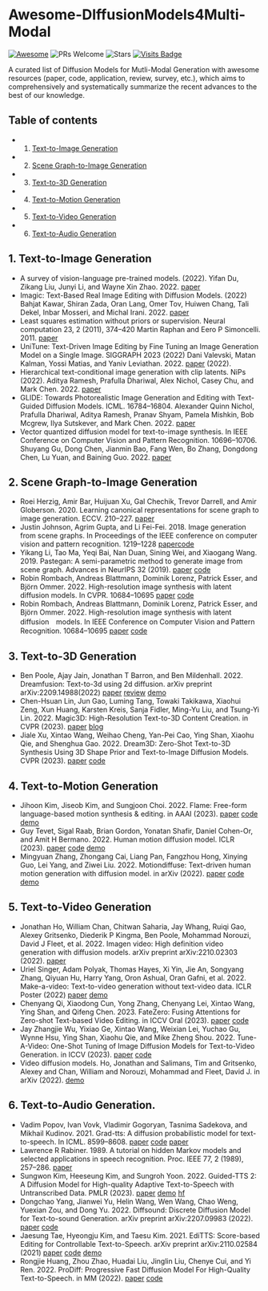 # Awesome-DIffusionModels4Multi-Modal
[![Awesome](https://awesome.re/badge.svg)](https://awesome.re) 
![PRs Welcome](https://img.shields.io/badge/PRs-Welcome-green)
![Stars](https://img.shields.io/github/stars/JiaojiaoYe1994/Awesome-DIffusionModels4Multi-Modal)
[![Visits Badge](https://badges.pufler.dev/visits/yyysjz1997/Awesome-TimeSeries-SpatioTemporal-Diffusion-Model)](https://badges.pufler.dev/visits/yyysjz1997/Awesome-TimeSeries-SpatioTemporal-Diffusion-Model)


A curated list of Diffusion Models for Mutli-Modal Generation with awesome resources (paper, code, application, review, survey, etc.), which aims to comprehensively and systematically summarize the recent advances to the best of our knowledge.

## Table of contents
* 1. [Text-to-Image Generation](#text-to-image-generation)
* 2. [Scene Graph-to-Image Generation](#scene-graph-to-image-generation)
* 3. [Text-to-3D Generation](#text-to-3d-image-generation)
* 4. [Text-to-Motion Generation](#text-to-motion-generation)
* 5. [Text-to-Video Generation](#text-to-video-generation)
* 6. [Text-to-Audio Generation](#text-to-audio-generation)

## 1. Text-to-Image Generation
* A survey of vision-language pre-trained models. (2022). Yifan Du, Zikang Liu, Junyi Li, and Wayne Xin Zhao. 2022. [paper](https://arxiv.org/abs/2202.10936)
* Imagic: Text-Based Real Image Editing with Diffusion Models. (2022) Bahjat Kawar, Shiran Zada, Oran Lang, Omer Tov, Huiwen Chang, Tali Dekel, Inbar Mosseri, and Michal Irani. 2022. [paper](https://arxiv.org/abs/2210.09276)
* Least squares estimation without priors or supervision. Neural computation 23, 2 (2011), 374–420 Martin Raphan and Eero P Simoncelli. 2011.  [paper](https://dl.acm.org/doi/10.1162/NECO_a_00076)
* UniTune: Text-Driven Image Editing by Fine Tuning an Image Generation Model on a Single Image. SIGGRAPH 2023 (2022) Dani Valevski, Matan Kalman, Yossi Matias, and Yaniv Leviathan. 2022. [paper](https://arxiv.org/abs/2210.09477) (2022). 
* Hierarchical text-conditional image generation with clip latents. NiPs (2022). Aditya Ramesh, Prafulla Dhariwal, Alex Nichol, Casey Chu, and Mark Chen. 2022. [paper](https://proceedings.neurips.cc/paper_files/paper/2022/file/260a14acce2a89dad36adc8eefe7c59e-Paper-Conference.pdf)
* GLIDE: Towards Photorealistic Image Generation and Editing with Text-Guided Diffusion Models. ICML. 16784–16804. Alexander Quinn Nichol, Prafulla Dhariwal, Aditya Ramesh, Pranav Shyam, Pamela Mishkin, Bob Mcgrew, Ilya Sutskever, and Mark Chen. 2022.  [paper](https://arxiv.org/abs/2112.10741)
* Vector quantized diffusion model for text-to-image synthesis. In IEEE Conference on Computer Vision and Pattern Recognition. 10696–10706. Shuyang Gu, Dong Chen, Jianmin Bao, Fang Wen, Bo Zhang, Dongdong Chen, Lu Yuan, and Baining Guo. 2022. [paper](https://openaccess.thecvf.com/content/CVPR2022/papers/Gu_Vector_Quantized_Diffusion_Model_for_Text-to-Image_Synthesis_CVPR_2022_paper.pdf)

## 2. Scene Graph-to-Image Generation
* Roei Herzig, Amir Bar, Huijuan Xu, Gal Chechik, Trevor Darrell, and Amir Globerson. 2020. Learning canonical representations for scene graph to image generation. ECCV. 210–227. [paper](https://arxiv.org/abs/1912.07414)
* Justin Johnson, Agrim Gupta, and Li Fei-Fei. 2018. Image generation from scene graphs. In Proceedings of the IEEE conference on computer vision and pattern recognition. 1219–1228 [paper](https://arxiv.org/abs/1804.01622)[code](https://github.com/google/sg2im)
* Yikang Li, Tao Ma, Yeqi Bai, Nan Duan, Sining Wei, and Xiaogang Wang. 2019. Pastegan: A semi-parametric method to generate image from scene graph. Advances in NeurIPS 32 (2019). [paper](https://arxiv.org/abs/1905.01608) [code](https://github.com/yikang-li/PasteGAN)
* Robin Rombach, Andreas Blattmann, Dominik Lorenz, Patrick Esser, and Björn Ommer. 2022. High-resolution image synthesis with latent diffusion models. In CVPR. 10684–10695 [paper](https://openaccess.thecvf.com/content/CVPR2022/papers/Rombach_High-Resolution_Image_Synthesis_With_Latent_Diffusion_Models_CVPR_2022_paper.pdf) [code](https://github.com/CompVis/latent-diffusion)
* Robin Rombach, Andreas Blattmann, Dominik Lorenz, Patrick Esser, and Björn Ommer. 2022. High-resolution image synthesis with latent diffusion　models. In IEEE Conference on Computer Vision and Pattern Recognition. 10684–10695 [paper](https://openaccess.thecvf.com/content/CVPR2022/papers/Rombach_High-Resolution_Image_Synthesis_With_Latent_Diffusion_Models_CVPR_2022_paper.pdf) [code](https://github.com/CompVis/latent-diffusion)

## 3. Text-to-3D Generation
* Ben Poole, Ajay Jain, Jonathan T Barron, and Ben Mildenhall. 2022. Dreamfusion: Text-to-3d using 2d diffusion. arXiv preprint arXiv:2209.14988(2022) [paper](https://arxiv.org/abs/2209.14988) [review](https://openreview.net/forum?id=FjNys5c7VyY) [demo](https://dreamfusion3d.github.io/)
* Chen-Hsuan Lin, Jun Gao, Luming Tang, Towaki Takikawa, Xiaohui Zeng, Xun Huang, Karsten Kreis, Sanja Fidler, Ming-Yu Liu, and Tsung-Yi Lin. 2022. Magic3D: High-Resolution Text-to-3D Content Creation. in CVPR (2023). [paper](https://openaccess.thecvf.com/content/CVPR2023/papers/Lin_Magic3D_High-Resolution_Text-to-3D_Content_Creation_CVPR_2023_paper.pdf) [blog](https://research.nvidia.com/labs/dir/magic3d/#:~:text=Magic3D%20is%20a%20new%20text,avenues%20to%20various%20creative%20applications.)
* Jiale Xu, Xintao Wang, Weihao Cheng, Yan-Pei Cao, Ying Shan, Xiaohu Qie, and Shenghua Gao. 2022. Dream3D: Zero-Shot Text-to-3D Synthesis Using 3D Shape Prior and Text-to-Image Diffusion Models. CVPR (2023). [paper](https://openaccess.thecvf.com/content/CVPR2023/papers/Xu_Dream3D_Zero-Shot_Text-to-3D_Synthesis_Using_3D_Shape_Prior_and_Text-to-Image_CVPR_2023_paper.pdf) [code](https://bluestyle97.github.io/dream3d/) 

## 4. Text-to-Motion Generation
* Jihoon Kim, Jiseob Kim, and Sungjoon Choi. 2022. Flame: Free-form language-based motion synthesis & editing. in AAAI (2023). [paper](https://dl.acm.org/doi/10.1609/aaai.v37i7.25996) [code](https://github.com/kakaobrain/flame) [demo](https://kakaobrain.github.io/flame/)
* Guy Tevet, Sigal Raab, Brian Gordon, Yonatan Shafir, Daniel Cohen-Or, and Amit H Bermano. 2022. Human motion diffusion model. ICLR (2023). [paper](https://openreview.net/forum?id=SJ1kSyO2jwu) [code](https://github.com/GuyTevet/motion-diffusion-model) [demo](https://guytevet.github.io/mdm-page/)
* Mingyuan Zhang, Zhongang Cai, Liang Pan, Fangzhou Hong, Xinying Guo, Lei Yang, and Ziwei Liu. 2022. Motiondiffuse: Text-driven human motion generation with diffusion model. in arXiv (2022). [paper](https://arxiv.org/pdf/2208.15001.pdf) [code](https://github.com/mingyuan-zhang/MotionDiffuse) [demo](https://mingyuan-zhang.github.io/projects/MotionDiffuse.html)

## 5. Text-to-Video Generation
* Jonathan Ho, William Chan, Chitwan Saharia, Jay Whang, Ruiqi Gao, Alexey Gritsenko, Diederik P Kingma, Ben Poole, Mohammad Norouzi, David J Fleet, et al. 2022. Imagen video: High definition video generation with diffusion models. arXiv preprint arXiv:2210.02303 (2022). [paper](https://imagen.research.google/video/paper.pdf)
* Uriel Singer, Adam Polyak, Thomas Hayes, Xi Yin, Jie An, Songyang Zhang, Qiyuan Hu, Harry Yang, Oron Ashual, Oran Gafni, et al. 2022. Make-a-video: Text-to-video generation without text-video data. ICLR Poster (2022) [paper](https://openreview.net/forum?id=nJfylDvgzlq) [demo](https://makeavideo.studio/)
* Chenyang Qi, Xiaodong Cun, Yong Zhang, Chenyang Lei, Xintao Wang, Ying Shan, and Qifeng Chen. 2023. FateZero: Fusing Attentions for Zero-shot Text-based Video Editing. in ICCV Oral (2023). [paper](https://openaccess.thecvf.com/content/ICCV2023/supplemental/QI_FateZero_Fusing_Attentions_ICCV_2023_supplemental.pdf) [code](https://github.com/ChenyangQiQi/FateZero)
* Jay Zhangjie Wu, Yixiao Ge, Xintao Wang, Weixian Lei, Yuchao Gu, Wynne Hsu, Ying Shan, Xiaohu Qie, and Mike Zheng Shou. 2022. Tune-A-Video: One-Shot Tuning of Image Diffusion Models for Text-to-Video Generation. in ICCV (2023). [paper](https://openaccess.thecvf.com/content/ICCV2023/papers/Wu_Tune-A-Video_One-Shot_Tuning_of_Image_Diffusion_Models_for_Text-to-Video_Generation_ICCV_2023_paper.pdf) [code](https://github.com/showlab/Tune-A-Video)
* Video diffusion models. Ho, Jonathan and Salimans, Tim and Gritsenko, Alexey and Chan, William and Norouzi, Mohammad and Fleet, David J. in arXiv (2022). [demo](https://video-diffusion.github.io/)
 
## 6. Text-to-Audio Generation.
* Vadim Popov, Ivan Vovk, Vladimir Gogoryan, Tasnima Sadekova, and Mikhail Kudinov. 2021. Grad-tts: A diffusion probabilistic model for text-to-speech. In ICML. 8599–8608. [paper](https://arxiv.org/abs/2105.06337) [code](https://github.com/huawei-noah/Speech-Backbones/tree/main/Grad-TTS) [paper](https://grad-tts.github.io/)
* Lawrence R Rabiner. 1989. A tutorial on hidden Markov models and selected applications in speech recognition. Proc. IEEE 77, 2 (1989), 257–286. [paper](https://ieeexplore.ieee.org/document/18626)
* Sungwon Kim, Heeseung Kim, and Sungroh Yoon. 2022. Guided-TTS 2: A Diffusion Model for High-quality Adaptive Text-to-Speech with Untranscribed Data. PMLR (2023). [paper](https://proceedings.mlr.press/v162/kim22d.html) [demo](https://ksw0306.github.io/guided-tts2-demo/) [hf](https://huggingface.co/snu-ai/guided-tts2)
* Dongchao Yang, Jianwei Yu, Helin Wang, Wen Wang, Chao Weng, Yuexian Zou, and Dong Yu. 2022. Diffsound: Discrete Diffusion Model for Text-to-sound Generation. arXiv preprint arXiv:2207.09983 (2022). [paper](https://arxiv.org/abs/2207.09983) [code](https://github.com/yangdongchao/Text-to-sound-Synthesis)
* Jaesung Tae, Hyeongju Kim, and Taesu Kim. 2021. EdiTTS: Score-based Editing for Controllable Text-to-Speech. arXiv preprint arXiv:2110.02584 (2021) [paper](https://arxiv.org/abs/2110.02584) [code](https://github.com/neosapience/editts) [demo](https://editts.github.io/)
* Rongjie Huang, Zhou Zhao, Huadai Liu, Jinglin Liu, Chenye Cui, and Yi Ren. 2022. ProDiff: Progressive Fast Diffusion Model For High-Quality Text-to-Speech. in MM (2022). [paper](https://dl.acm.org/doi/abs/10.1145/3503161.3547855) [code](https://github.com/Rongjiehuang/ProDiff)
